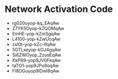# Network Activation Code
* rg020uyop-kq_EAqAw
* Z7YK5Oyop-kZQOMqAw
* EinHE-yop-kZmSgqAw
* L4100-yop-kZwUcqAw
* zsI0t-yop-kZc-8qAw
* 5GTLxeyop-kGJ4gqAw
* Si6ZWOyop_ZzusEqAw
* KkP89-yop9JV0FkqAw
* taTO1-yop9JPu9oqAw
* FI8DGuyop9IDwl8qAw